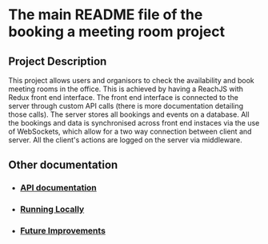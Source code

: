 # The main README file of the booking a meeting room project

## Project Description
This project allows users and organisors to check the availability and book meeting rooms in the office. This is achieved by having a ReachJS with Redux front end interface. The front end interface is connected to the server through custom API calls (there is more documentation detailing those calls). The server stores all bookings and events on a database. All the bookings and data is synchronised across front end instaces via the use of WebSockets, which allow for a two way connection between client and server. All the client's actions are logged on the server via middleware.

## Other documentation
- ### [API documentation](./routes/api_design_v3.md)
- ### [Running Locally](./docs/RunningLocally.md)
- ### [Future Improvements](./docs/FutureWork.md) 
